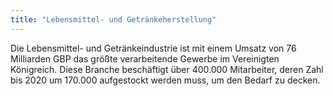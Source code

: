 ```yaml
---
title: "Lebensmittel- und Getränkeherstellung"
---
```


Die Lebensmittel- und Getränkeindustrie ist mit einem Umsatz von 76 Milliarden GBP das größte verarbeitende Gewerbe im Vereinigten Königreich. Diese Branche beschäftigt über 400.000 Mitarbeiter, deren Zahl bis 2020 um 170.000 aufgestockt werden muss, um den Bedarf zu decken.